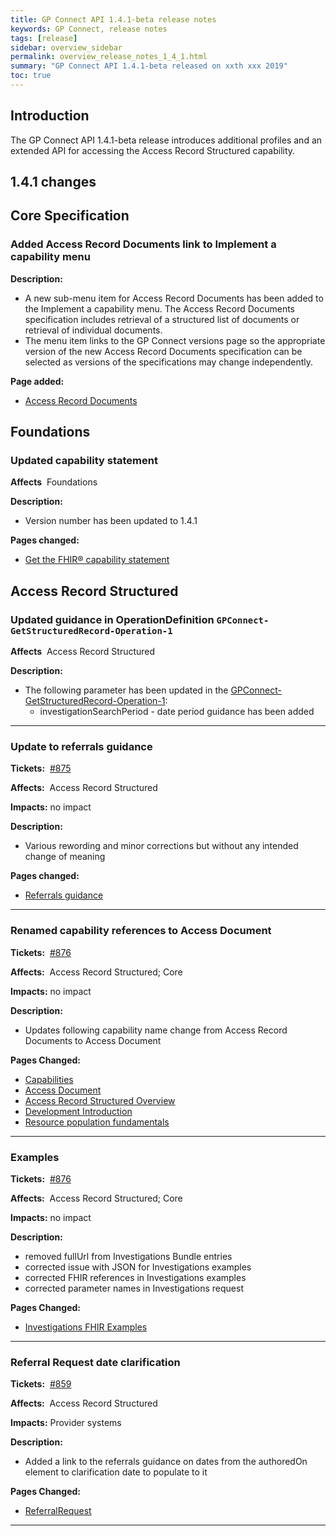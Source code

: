 ```yaml
---
title: GP Connect API 1.4.1-beta release notes
keywords: GP Connect, release notes
tags: [release]
sidebar: overview_sidebar
permalink: overview_release_notes_1_4_1.html
summary: "GP Connect API 1.4.1-beta released on xxth xxx 2019"
toc: true
---
```


## Introduction ##

The GP Connect API 1.4.1-beta release introduces additional profiles and an extended API for accessing the Access Record Structured capability.

## 1.4.1 changes ##

## Core Specification ##

### Added Access Record Documents link to Implement a capability menu ###

**Description:**

- A new sub-menu item for Access Record Documents has been added to the Implement a capability menu. The Access Record Documents specification includes retrieval of a structured list of documents or retrieval of individual documents.
- The menu item links to the GP Connect versions page so the appropriate version of the new Access Record Documents specification can be selected as versions of the specifications may change independently.

**Page added:**

- [Access Record Documents](accessrecord_documents.html)

## Foundations ##

### Updated capability statement ###

**Affects**&nbsp; Foundations

**Description:**

- Version number has been updated to 1.4.1

**Pages changed:**
- [Get the FHIR&reg; capability statement](foundations_use_case_get_the_fhir_capability_statement.html)

## Access Record Structured ##

### Updated guidance in OperationDefinition `GPConnect-GetStructuredRecord-Operation-1` ###
**Affects**&nbsp; Access Record Structured

**Description:**
- The following parameter has been updated in the [GPConnect-GetStructuredRecord-Operation-1](https://fhir.nhs.uk/STU3/OperationDefinition/GPConnect-GetStructuredRecord-Operation-1/_history/1.8?_format=json):
  - investigationSearchPeriod - date period guidance has been added

---

### Update to referrals guidance

**Tickets:**&nbsp; [#875](https://github.com/nhsconnect/gpconnect/issues/875)

**Affects:**&nbsp; Access Record Structured

**Impacts:** no impact

**Description:**

- Various rewording and minor corrections but without any intended change of meaning

**Pages changed:**

- [Referrals guidance](accessrecord_structured_development_referralrequest_guidance.html)

---

### Renamed capability references to Access Document ###

**Tickets:**&nbsp; [#876](https://github.com/nhsconnect/gpconnect/issues/876)

**Affects:**&nbsp; Access Record Structured; Core

**Impacts:** no impact

**Description:**

- Updates following capability name change from Access Record Documents to Access Document

**Pages Changed:**

- [Capabilities](overview_priority_capabilities.html)
- [Access Document](accessrecord_documents.html)
- [Access Record Structured Overview](accessrecord_structured.html)
- [Development Introduction](accessrecord_structured_development.html)
- [Resource population fundamentals](accessrecord_structured_development_resources_overview.html)

---

### Examples ###

**Tickets:**&nbsp; [#876](https://github.com/nhsconnect/gpconnect/issues/876)

**Affects:**&nbsp; Access Record Structured; Core

**Impacts:** no impact

**Description:**

- removed fullUrl from Investigations Bundle entries
- corrected issue with JSON for Investigations examples
- corrected FHIR references in Investigations examples
- corrected parameter names in Investigations request

**Pages Changed:**
- [Investigations FHIR Examples](accessrecord_structured_development_fhir_examples_pathology.html)

---

### Referral Request date clarification ###

**Tickets:**&nbsp; [#859](https://github.com/nhsconnect/gpconnect/issues/859)

**Affects:**&nbsp; Access Record Structured

**Impacts:** Provider systems

**Description:**

- Added a link to the referrals guidance on dates from the authoredOn element to clarification date to populate to it

**Pages Changed:**

- [ReferralRequest](accessrecord_structured_development_referralrequest.html)

---

